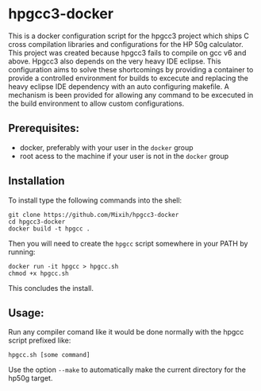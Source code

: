 # hpgcc3-docker
This is a docker configuration script for the hpgcc3 project which ships C
cross compilation libraries and configurations for the HP 50g calculator. This
project was created because hpgcc3 fails to compile on gcc v6 and above. Hpgcc3 
also depends on the very heavy IDE eclipse. This configuration aims to solve 
these shortcomings by providing a container to provide a controlled environment
for builds to excecute and replacing the heavy eclipse IDE dependency with an
auto configuring makefile. A mechanism is been provided for allowing any
command to be excecuted in the build environment to allow custom configurations.

## Prerequisites:
- docker, preferably with your user in the `docker` group
- root acess to the machine if your user is not in the `docker` group

## Installation
To install type the following commands into the shell:
 
````
git clone https://github.com/Mixih/hpgcc3-docker
cd hpgcc3-docker
docker build -t hpgcc .
````
Then you will need to create the `hpgcc` script somewhere in your PATH by
running:

````
docker run -it hpgcc > hpgcc.sh
chmod +x hpgcc.sh
````
This concludes the install.

## Usage:
Run any compiler comand like it would be done normally with the hpgcc script prefixed like:

````
hpgcc.sh [some command]
````
Use the option `--make` to automatically make the current directory for the hp50g target.


